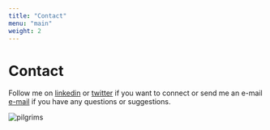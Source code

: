 ```yaml
---
title: "Contact"
menu: "main"
weight: 2
---
```


# Contact

Follow me on [linkedin](https://www.linkedin.com/in/peter-h%C3%A4fliger-89b107103/) or [twitter](https://www.twitter.com/walkagile) if you want to connect or send me an e-mail [e-mail](mailto:peterhaefliger@yahoo.com) if you have any questions or suggestions.

![pilgrims](/images/pilgrims.png)

